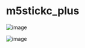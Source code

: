 # m5stickc_plus

![image](https://github.com/cyberwisk/m5stickc_plus/assets/3136312/3814e92d-d76a-4995-aa28-ee33aaed0338)

![image](https://github.com/cyberwisk/m5stickc_plus/assets/3136312/5bbaefce-74a4-4c0a-9299-084607ef525d)
